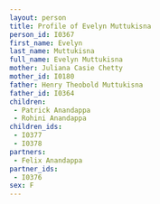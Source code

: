 ```yaml
---
layout: person
title: Profile of Evelyn Muttukisna
person_id: I0367
first_name: Evelyn
last_name: Muttukisna
full_name: Evelyn Muttukisna
mother: Juliana Casie Chetty
mother_id: I0180
father: Henry Theobold Muttukisna
father_id: I0364
children:
 - Patrick Anandappa
 - Rohini Anandappa
children_ids:
 - I0377
 - I0378
partners:
 - Felix Anandappa
partner_ids:
 - I0376
sex: F
---
```


